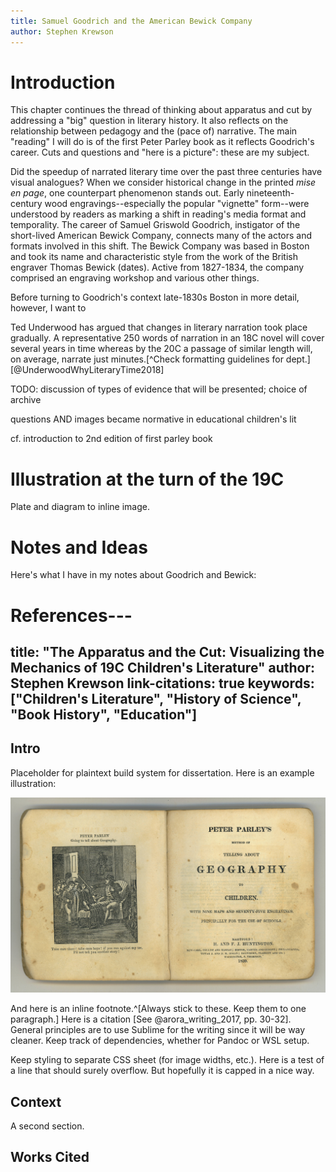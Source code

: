 ```yaml
---
title: Samuel Goodrich and the American Bewick Company
author: Stephen Krewson 
---
```


# Introduction

This chapter continues the thread of thinking about apparatus and cut by addressing a "big" question in literary history. It also reflects on the relationship between pedagogy and the (pace of) narrative. The main "reading" I will do is of the first Peter Parley book as it reflects Goodrich's career. Cuts and questions and "here is a picture": these are my subject. 

Did the speedup of narrated literary time over the past three centuries have visual analogues? When we consider historical change in the printed *mise en page*, one counterpart phenomenon stands out. Early nineteenth-century wood engravings--especially the popular "vignette" form--were understood by readers as marking a shift in reading's media format and temporality. The career of Samuel Griswold Goodrich, instigator of the short-lived American Bewick Company, connects many of the actors and formats involved in this shift. The Bewick Company was based in Boston and took its name and characteristic style from the work of the British engraver Thomas Bewick (dates). Active from 1827-1834, the company comprised an engraving workshop and various other things.

Before turning to Goodrich's context late-1830s Boston in more detail, however, I want to 

Ted Underwood has argued that changes in literary narration took place gradually. A representative 250 words of narration in an 18C novel will cover several years in time whereas by the 20C a passage of similar length will, on average, narrate just minutes.[^Check formatting guidelines for dept.] [@UnderwoodWhyLiteraryTime2018]

TODO: discussion of types of evidence that will be presented; choice of archive

questions AND images became normative in educational children's lit

cf. introduction to 2nd edition of first parley book


# Illustration at the turn of the 19C

Plate and diagram to inline image.


# Notes and Ideas

Here's what I have in my notes about Goodrich and Bewick:


# References---
title: "The Apparatus and the Cut: Visualizing the Mechanics of 19C Children's Literature"
author: Stephen Krewson
link-citations: true
keywords: ["Children's Literature", "History of Science", "Book History", "Education"]
---


## Intro

Placeholder for plaintext build system for dissertation. Here is an example illustration:

![Method of telling about geography (1830).](img/parley-geography.jpg)

And here is an inline footnote.^[Always stick to these. Keep them to one paragraph.] Here is a citation [See @arora_writing_2017, pp. 30-32]. General principles are to use Sublime for the writing since it will be way cleaner. Keep track of dependencies, whether for Pandoc or WSL setup.

Keep styling to separate CSS sheet (for image widths, etc.). Here is a test of a line that should surely overflow. But hopefully it is capped in a nice way.


## Context

A second section.




## Works Cited
